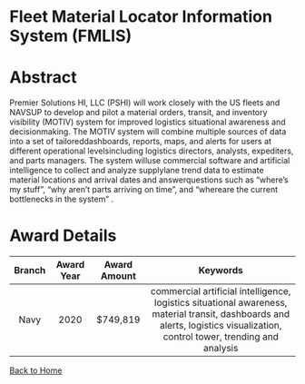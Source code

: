 
Fleet Material Locator Information System (FMLIS)
=================================================

# Abstract


Premier Solutions HI, LLC (PSHI) will work closely with the US fleets and NAVSUP to develop and pilot a material orders, transit, and inventory visibility (MOTIV) system for improved logistics situational awareness and decisionmaking. The MOTIV system will combine multiple sources of data into a set of tailoreddashboards, reports, maps, and alerts for users at different operational levelsincluding logistics directors, analysts, expediters, and parts managers. The system willuse commercial software and artificial intelligence to collect and analyze supplylane trend data to estimate material locations and arrival dates and answerquestions such as “where’s my stuff”, “why aren’t parts arriving on time”, and “whereare the current bottlenecks in the system” .  

# Award Details

|Branch|Award Year|Award Amount|Keywords|
| :---: | :---: | :---: | :---: |
|Navy|2020|$749,819|commercial artificial intelligence, logistics situational awareness, material transit, dashboards and alerts, logistics visualization, control tower, trending and analysis|
  
  


[Back to Home](https://github.com/chrischow/dod_sbir_awards/Reports/JH/#1990)
